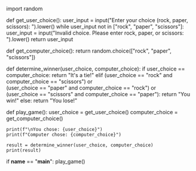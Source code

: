 import random

def get_user_choice():
    user_input = input("Enter your choice (rock, paper, scissors): ").lower()
    while user_input not in ["rock", "paper", "scissors"]:
        user_input = input("Invalid choice. Please enter rock, paper, or scissors: ").lower()
    return user_input

def get_computer_choice():
    return random.choice(["rock", "paper", "scissors"])

def determine_winner(user_choice, computer_choice):
    if user_choice == computer_choice:
        return "It's a tie!"
    elif (user_choice == "rock" and computer_choice == "scissors") or \
         (user_choice == "paper" and computer_choice == "rock") or \
         (user_choice == "scissors" and computer_choice == "paper"):
        return "You win!"
    else:
        return "You lose!"

def play_game():
    user_choice = get_user_choice()
    computer_choice = get_computer_choice()
    
    print(f"\nYou chose: {user_choice}")
    print(f"Computer chose: {computer_choice}")
    
    result = determine_winner(user_choice, computer_choice)
    print(result)

if __name__ == "__main__":
    play_game()

